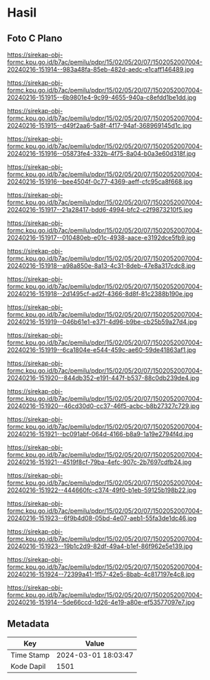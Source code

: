 # Hasil

## Foto C Plano

https://sirekap-obj-formc.kpu.go.id/b7ac/pemilu/pdpr/15/02/05/20/07/1502052007004-20240216-151914--983a48fa-85eb-482d-aedc-e1caff146489.jpg

https://sirekap-obj-formc.kpu.go.id/b7ac/pemilu/pdpr/15/02/05/20/07/1502052007004-20240216-151915--6b9801e4-9c99-4655-940a-c8efdd1be1dd.jpg

https://sirekap-obj-formc.kpu.go.id/b7ac/pemilu/pdpr/15/02/05/20/07/1502052007004-20240216-151915--d49f2aa6-5a8f-4f17-94af-368969145d1c.jpg

https://sirekap-obj-formc.kpu.go.id/b7ac/pemilu/pdpr/15/02/05/20/07/1502052007004-20240216-151916--05873fe4-332b-4f75-8a04-b0a3e60d318f.jpg

https://sirekap-obj-formc.kpu.go.id/b7ac/pemilu/pdpr/15/02/05/20/07/1502052007004-20240216-151916--bee4504f-0c77-4369-aeff-cfc95ca8f668.jpg

https://sirekap-obj-formc.kpu.go.id/b7ac/pemilu/pdpr/15/02/05/20/07/1502052007004-20240216-151917--21a28417-bdd6-4994-bfc2-c2f9873210f5.jpg

https://sirekap-obj-formc.kpu.go.id/b7ac/pemilu/pdpr/15/02/05/20/07/1502052007004-20240216-151917--010480eb-e01c-4938-aace-e3192dce5fb9.jpg

https://sirekap-obj-formc.kpu.go.id/b7ac/pemilu/pdpr/15/02/05/20/07/1502052007004-20240216-151918--a98a850e-8a13-4c31-8deb-47e8a317cdc8.jpg

https://sirekap-obj-formc.kpu.go.id/b7ac/pemilu/pdpr/15/02/05/20/07/1502052007004-20240216-151918--2d1495cf-ad2f-4366-8d8f-81c2388b190e.jpg

https://sirekap-obj-formc.kpu.go.id/b7ac/pemilu/pdpr/15/02/05/20/07/1502052007004-20240216-151919--046b61e1-e371-4d96-b9be-cb25b59a27d4.jpg

https://sirekap-obj-formc.kpu.go.id/b7ac/pemilu/pdpr/15/02/05/20/07/1502052007004-20240216-151919--6ca1804e-e544-459c-ae60-59de41863af1.jpg

https://sirekap-obj-formc.kpu.go.id/b7ac/pemilu/pdpr/15/02/05/20/07/1502052007004-20240216-151920--844db352-e191-447f-b537-88c0db239de4.jpg

https://sirekap-obj-formc.kpu.go.id/b7ac/pemilu/pdpr/15/02/05/20/07/1502052007004-20240216-151920--46cd30d0-cc37-46f5-acbc-b8b27327c729.jpg

https://sirekap-obj-formc.kpu.go.id/b7ac/pemilu/pdpr/15/02/05/20/07/1502052007004-20240216-151921--bc091abf-064d-4166-b8a9-1a19e2794f4d.jpg

https://sirekap-obj-formc.kpu.go.id/b7ac/pemilu/pdpr/15/02/05/20/07/1502052007004-20240216-151921--4519f8cf-79ba-4efc-907c-2b7697cdfb24.jpg

https://sirekap-obj-formc.kpu.go.id/b7ac/pemilu/pdpr/15/02/05/20/07/1502052007004-20240216-151922--444660fc-c374-49f0-b1eb-59125b198b22.jpg

https://sirekap-obj-formc.kpu.go.id/b7ac/pemilu/pdpr/15/02/05/20/07/1502052007004-20240216-151923--6f9b4d08-05bd-4e07-aeb1-55fa3de1dc46.jpg

https://sirekap-obj-formc.kpu.go.id/b7ac/pemilu/pdpr/15/02/05/20/07/1502052007004-20240216-151923--19b1c2d9-82df-49a4-b1ef-86f962e5e139.jpg

https://sirekap-obj-formc.kpu.go.id/b7ac/pemilu/pdpr/15/02/05/20/07/1502052007004-20240216-151924--72399a41-1f57-42e5-8bab-4c817197e4c8.jpg

https://sirekap-obj-formc.kpu.go.id/b7ac/pemilu/pdpr/15/02/05/20/07/1502052007004-20240216-151914--5de66ccd-1d26-4e19-a80e-ef53577097e7.jpg


## Metadata

| Key        | Value               |
| ---------- | ------------------- |
| Time Stamp | 2024-03-01 18:03:47 |
| Kode Dapil | 1501                |




